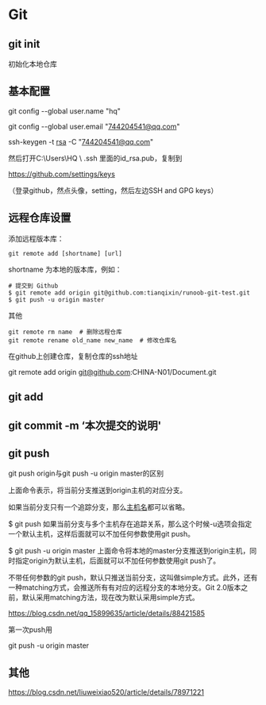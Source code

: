 # Git

## git init

初始化本地仓库



## 基本配置

git config --global user.name "hq"

git config --global user.email "744204541@qq.com"

ssh-keygen -t [rsa](https://so.csdn.net/so/search?q=rsa&spm=1001.2101.3001.7020) -C "744204541@qq.com"



然后打开C:\Users\HQ \ .ssh 里面的id_rsa.pub，复制到

https://github.com/settings/keys

（登录github，然点头像，setting，然后左边SSH and GPG keys）



## 远程仓库设置

添加远程版本库：

```
git remote add [shortname] [url]
```

shortname 为本地的版本库，例如：

```
# 提交到 Github
$ git remote add origin git@github.com:tianqixin/runoob-git-test.git
$ git push -u origin master
```

其他

```
git remote rm name  # 删除远程仓库
git remote rename old_name new_name  # 修改仓库名
```

在github上创建仓库，复制仓库的ssh地址

git remote add origin git@github.com:CHINA-N01/Document.git





## git add





## git commit -m ‘本次提交的说明'





## git push

git push origin与git push -u origin master的区别

上面命令表示，将当前分支推送到origin主机的对应分支。 

如果当前分支只有一个追踪分支，那么[主机名](https://so.csdn.net/so/search?q=主机名&spm=1001.2101.3001.7020)都可以省略。 

$ git push 如果当前分支与多个主机存在追踪关系，那么这个时候-u选项会指定一个默认主机，这样后面就可以不加任何参数使用git push。

$ git push -u origin master 上面命令将本地的master分支推送到origin主机，同时指定origin为默认主机，后面就可以不加任何参数使用git push了。

 不带任何参数的git push，默认只推送当前分支，这叫做simple方式。此外，还有一种matching方式，会推送所有有对应的远程分支的本地分支。Git 2.0版本之前，默认采用matching方法，现在改为默认采用simple方式。



https://blog.csdn.net/qq_15899635/article/details/88421585



第一次push用

git push -u origin master



## 其他

https://blog.csdn.net/liuweixiao520/article/details/78971221